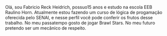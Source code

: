 Olá, sou Fabricio Reck Heidrich, possuo15 anos e estudo na escola EEB Raulino Horn. 
Atualmente estou fazendo um curso de lógica de progamação oferecida pelo SENAI, e nesse perfil você pode conferir os frutos desse trabalho. No meu passatempo gosto de jogar Brawl Stars. No meu futuro pretendo ser um mecânico de respeito.
